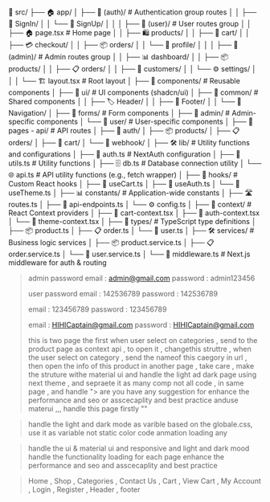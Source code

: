 📁 src/
├── 🏠 app/
│ ├── 🔐 (auth)/ # Authentication group routes
│ │ ├── 🔑 SignIn/
│ │ └── 📝 SignUp/
│ │
│ ├── 👤 (user)/ # User routes group
│ │ ├── 🏠 page.tsx # Home page
│ │ ├── 🛍️ products/
│ │ ├── 🛒 cart/
│ │ ├── 💳 checkout/
│ │ ├── 📦 orders/
│ │ └── 👤 profile/
│ │
│ ├── 👑 (admin)/ # Admin routes group
│ │ ├── 📊 dashboard/
│ │ ├── 📦 products/
│ │ ├── 📋 orders/
│ │ ├── 👥 customers/
│ │ └── ⚙️ settings/
│ │
│ └── 🏗️ layout.tsx # Root layout
│
├── 🧩 components/ # Reusable components
│ ├── 🎨 ui/ # UI components (shadcn/ui)
│ ├── 🔄 common/ # Shared components
│ │ ├── 🏷️ Header/
│ │ ├── 🦶 Footer/
│ │ └── 🧭 Navigation/
│ ├── 📝 forms/ # Form components
│ ├── 👑 admin/ # Admin-specific components
│ └── 👤 user/ # User-specific components
│
├── 🚀 pages - api/ # API routes
│ ├── 🔐 auth/
│ ├── 📦 products/
│ ├── 📋 orders/
│ ├── 🛒 cart/
│ └── 🔔 webhook/
│
├── 🛠️ lib/ # Utility functions and configurations
│ ├── 🔐 auth.ts # NextAuth configuration
│ ├── 🔧 utils.ts # Utility functions
│ ├── 🗄️ db.ts # Database connection utility
│ └── 🌐 api.ts # API utility functions (e.g., fetch wrapper)
│
├── 🎣 hooks/ # Custom React hooks
│ ├── 🛒 useCart.ts
│ ├── 🔐 useAuth.ts
│ └── 🎨 useTheme.ts
│
├── 📊 constants/ # Application-wide constants
│ ├── 🛣️ routes.ts
│ ├── 🔗 api-endpoints.ts
│ └── ⚙️ config.ts
│
├── 🧠 context/ # React Context providers
│ ├── 🛒 cart-context.tsx
│ ├── 🔐 auth-context.tsx
│ └── 🎨 theme-context.tsx
│
├── 📝 types/ # TypeScript type definitions
│ ├── 📦 product.ts
│ ├── 📋 order.ts
│ └── 👤 user.ts
│
├── 🛠️ services/ # Business logic services
│ ├── 📦 product.service.ts
│ ├── 📋 order.service.ts
│ └── 👤 user.service.ts
│
└── 🚦 middleware.ts # Next.js middleware for auth & routing

>
>
> admin password
> email : admin@gmail.com
> password : admin123456
>
> user password
> email : 142536789
> password : 142536789
>
> email : 123456789
> password : 123456789
>
> email : HIHICaptain@gmail.com
> password : HIHICaptain@gmail.com
>
>
> this is two page the first when user select on categories , send to the product page as context api , to open it ,
> changethis struttre , when the user select on category , send the nameof this caegory in url , then open the info of
> this product in another page , take care , make the struture withe material ui and handle the light ad dark page using
> next theme , and sepraete it as many comp not all code , in same page , and handle ">  are you have any suggestion for
> enhance the performance and seo or asscecaplity and best practice anduse materui ,,, handle this page firstly ""


> handle the light and dark mode as varible based on the globale.css, use it as variable not static color code
> anmation
> loading
> any
>

> handle the ui & material ui and responsive and light and dark mood
> handle the functionality
> loading for each page
> enhance the performance and seo and asscecaplity and best practice

> Home , Shop , Categories , Contact Us , Cart , View Cart , My Account , Login , Register , Header , footer